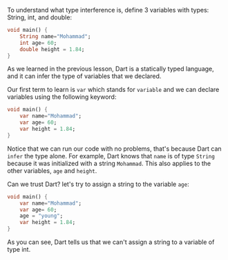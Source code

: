 To understand what type interference is, define 3 variables with types: String, int, and double:

```dart
void main() {
    String name="Mohammad";
    int age= 60;
    double height = 1.84;
}
```

As we learned in the previous lesson, Dart is a statically typed language, and it can infer the type of variables that we declared.

Our first term to learn is `var` which stands for `variable` and we can declare variables using the following keyword:

```dart
void main() {
    var name="Mohammad";
    var age= 60;
    var height = 1.84;
}
```

Notice that we can run our code with no problems, that's because Dart can `infer` the type alone. For example, Dart knows that `name` is of type `String` because it was initialized with a string `Mohammad`. This also applies to the other variables, `age` and `height`.

Can we trust Dart? let's try to assign a string to the variable `age`:

```dart
void main() {
    var name="Mohammad";
    var age= 60;
    age = "young";
    var height = 1.84;
}
```

As you can see, Dart tells us that we can't assign a string to a variable of type int.
